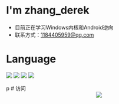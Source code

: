 # I'm zhang_derek
- 目前正在学习Windows内核和Android逆向
- 联系方式：1184405959@qq.com
# Language
<p>
  <a href="https://blog.i-xiao.space/" rel="nofollow"><img src="https://img.shields.io/badge/C++-23fff" style="max-width: 100%;"></a>
  <a href="https://blog.i-xiao.space/" rel="nofollow"><img src="https://img.shields.io/badge/Python-yellow" style="max-width: 100%;"></a>
  <a href="https://blog.i-xiao.space/" rel="nofollow"><img src="https://img.shields.io/badge/Windows内核-blue" style="max-width: 100%;"></a>
  <a href="https://blog.i-xiao.space/" rel="nofollow"><img src="https://img.shields.io/badge/Android逆向-blue" style="max-width: 100%;"></a>
</p>p
# 访问
<div align="center"> <img src="https://github-readme-stats.vercel.app/api?username=derek-zhang123&show_icons=true&theme=tokyonight" /> </div>




